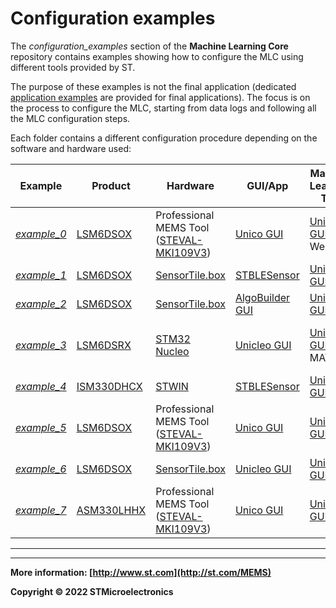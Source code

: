 # Configuration examples

The *configuration_examples* section of the **Machine Learning Core** repository contains examples showing how to configure the MLC using different tools provided by ST. 

The purpose of these examples is not the final application (dedicated [application examples](../application_examples/) are provided for final applications).  The focus is on the process to configure the MLC, starting from data logs and following all the MLC configuration steps. 

Each folder contains a different configuration procedure depending on the software and hardware used: 

| Example                                                    | Product                                                      | Hardware                                                     | GUI/App                                                      | Machine Learning Tool                                        | Use case                                                     |
| ---------------------------------------------------------- | ------------------------------------------------------------ | ------------------------------------------------------------ | ------------------------------------------------------------ | ------------------------------------------------------------ | ------------------------------------------------------------ |
| [*example_0*](./example_0_profi_unico_weka)                | [LSM6DSOX](https://www.st.com/content/st_com/en/products/mems-and-sensors/inemo-inertial-modules/lsm6dsox.html) | Professional MEMS Tool ([STEVAL-MKI109V3]( https://www.st.com/content/st_com/en/products/evaluation-tools/product-evaluation-tools/mems-motion-sensor-eval-boards/steval-mki109v3.html )) | [Unico GUI](https://www.st.com/en/development-tools/unico-gui.html) | [Unico GUI](https://www.st.com/en/development-tools/unico-gui.html) / Weka | Face-up / Face-down / Shaking                                |
| [*example_1*](./example_1_sensortilebox_stble_unico)       | [LSM6DSOX](https://www.st.com/content/st_com/en/products/mems-and-sensors/inemo-inertial-modules/lsm6dsox.html) | [SensorTile.box](https://www.st.com/content/st_com/en/products/evaluation-tools/product-evaluation-tools/mems-motion-sensor-eval-boards/steval-mksbox1v1.html) | [STBLESensor](https://www.st.com/content/st_com/en/products/embedded-software/wireless-connectivity-software/stblesensor.html) | [Unico GUI](https://www.st.com/en/development-tools/unico-gui.html) | Yoga pose recognition                                        |
| [*example_2*](./example_2_sensortilebox_algobuilder_unico) | [LSM6DSOX](https://www.st.com/content/st_com/en/products/mems-and-sensors/inemo-inertial-modules/lsm6dsox.html) | [SensorTile.box](https://www.st.com/content/st_com/en/products/evaluation-tools/product-evaluation-tools/mems-motion-sensor-eval-boards/steval-mksbox1v1.html) | [AlgoBuilder GUI](https://www.st.com/content/st_com/en/products/embedded-software/mems-and-sensors-software/inemo-engine-software-libraries/algobuilder.html) | [Unico GUI](https://www.st.com/en/development-tools/unico-gui.html) | Motion intensity                                             |
| [*example_3*](./example_3_nucleo_unicleo_matlab)           | [LSM6DSRX](https://www.st.com/en/mems-and-sensors/lsm6dsrx.html) | [STM32 Nucleo ](https://www.st.com/content/st_com/en/products/evaluation-tools/product-evaluation-tools/mcu-mpu-eval-tools/stm32-mcu-mpu-eval-tools/stm32-nucleo-boards.html) | [Unicleo GUI](https://www.st.com/en/development-tools/unicleo-gui.html) | [Unico GUI](https://www.st.com/en/development-tools/unico-gui.html) / MATLAB | Face-up / Face-down + Motion intensity                       |
| [*example_4*](./example_4_stwin_stble_unico)               | [ISM330DHCX](https://www.st.com/en/mems-and-sensors/ism330dhcx.html) | [STWIN](https://www.st.com/en/evaluation-tools/steval-stwinkt1b.html) | [STBLESensor](https://www.st.com/content/st_com/en/products/embedded-software/wireless-connectivity-software/stblesensor.html) | [Unico GUI](https://www.st.com/en/development-tools/unico-gui.html) | Fan rack monitoring                                          |
| [*example_5*](./example_5_profi_unico)                     | [LSM6DSOX](https://www.st.com/content/st_com/en/products/mems-and-sensors/inemo-inertial-modules/lsm6dsox.html) | Professional MEMS Tool ([STEVAL-MKI109V3]( https://www.st.com/content/st_com/en/products/evaluation-tools/product-evaluation-tools/mems-motion-sensor-eval-boards/steval-mki109v3.html )) | [Unico GUI](https://www.st.com/en/development-tools/unico-gui.html) | [Unico GUI](https://www.st.com/en/development-tools/unico-gui.html) | External sensor data in MLC ([LIS2MDL](https://www.st.com/en/mems-and-sensors/lis2mdl.html) magnetometer) |
| [*example_6*](./example_6_sensortilebox_unico_unicleo)     | [LSM6DSOX](https://www.st.com/content/st_com/en/products/mems-and-sensors/inemo-inertial-modules/lsm6dsox.html) | [SensorTile.box](https://www.st.com/content/st_com/en/products/evaluation-tools/product-evaluation-tools/mems-motion-sensor-eval-boards/steval-mksbox1v1.html) | [Unicleo GUI](https://www.st.com/en/development-tools/unicleo-gui.html) | [Unico GUI](https://www.st.com/en/development-tools/unico-gui.html) | MLC + FSM                                                    |
| [*example_7*](./example_7_profi_unico)                     | [ASM330LHHX](https://www.st.com/content/st_com/en/products/mems-and-sensors/inemo-inertial-modules/asm330lhhx.html) | Professional MEMS Tool ([STEVAL-MKI109V3]( https://www.st.com/content/st_com/en/products/evaluation-tools/product-evaluation-tools/mems-motion-sensor-eval-boards/steval-mki109v3.html )) | [Unico GUI](https://www.st.com/en/development-tools/unico-gui.html) | [Unico GUI](https://www.st.com/en/development-tools/unico-gui.html) | Vehicle monitoring |


------



------

**More information: [http://www.st.com](http://st.com/MEMS)**

**Copyright © 2022 STMicroelectronics**